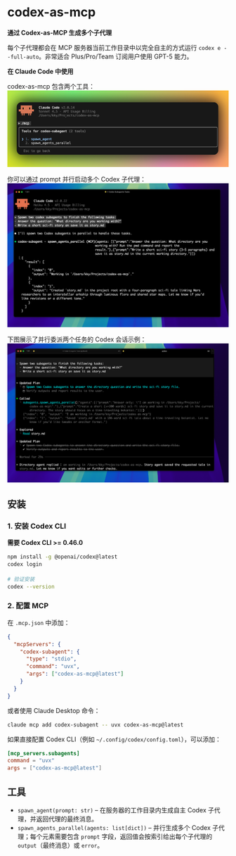 # codex-as-mcp

**通过 Codex-as-MCP 生成多个子代理**

每个子代理都会在 MCP 服务器当前工作目录中以完全自主的方式运行 `codex e --full-auto`。非常适合 Plus/Pro/Team 订阅用户使用 GPT-5 能力。

**在 Claude Code 中使用**

codex-as-mcp 包含两个工具：
![tools](assets/tools.png)

你可以通过 prompt 并行启动多个 Codex 子代理：
![alt text](assets/claude.png)

下图展示了并行委派两个任务的 Codex 会话示例：
![Codex 使用示例](assets/codex.png)

## 安装

### 1. 安装 Codex CLI

**需要 Codex CLI >= 0.46.0**

```bash
npm install -g @openai/codex@latest
codex login

# 验证安装
codex --version
```

### 2. 配置 MCP

在 `.mcp.json` 中添加：
```json
{
  "mcpServers": {
    "codex-subagent": {
      "type": "stdio",
      "command": "uvx",
      "args": ["codex-as-mcp@latest"]
    }
  }
}
```

或者使用 Claude Desktop 命令：
```bash
claude mcp add codex-subagent -- uvx codex-as-mcp@latest
```

如果直接配置 Codex CLI（例如 `~/.config/codex/config.toml`），可以添加：
```toml
[mcp_servers.subagents]
command = "uvx"
args = ["codex-as-mcp@latest"]
```

## 工具

- `spawn_agent(prompt: str)` – 在服务器的工作目录内生成自主 Codex 子代理，并返回代理的最终消息。
- `spawn_agents_parallel(agents: list[dict])` – 并行生成多个 Codex 子代理；每个元素需要包含 `prompt` 字段，返回值会按索引给出每个子代理的 `output`（最终消息）或 `error`。
